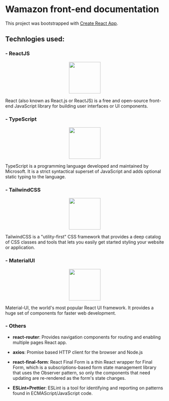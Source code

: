 # Wamazon front-end documentation

This project was bootstrapped with [Create React App](https://github.com/facebook/create-react-app).

## Technlogies used:

### - ReactJS

<p align="center">
<img src="https://upload.wikimedia.org/wikipedia/commons/thumb/a/a7/React-icon.svg/220px-React-icon.svg.png" width="100">
</p>

React (also known as React.js or ReactJS) is a free and open-source front-end JavaScript library for building user interfaces or UI components.

### - TypeScript

<p align="center">
<img src="https://upload.wikimedia.org/wikipedia/commons/thumb/4/4c/Typescript_logo_2020.svg/64px-Typescript_logo_2020.svg.png" width="100">
</p>

TypeScript is a programming language developed and maintained by Microsoft. It is a strict syntactical superset of JavaScript and adds optional static typing to the language.

### - TailwindCSS

<p align="center">
<img src="https://seeklogo.com/images/T/tailwind-css-logo-5AD4175897-seeklogo.com.png" width="100">
</p>

TailwindCSS is a "utility-first" CSS framework that provides a deep catalog of CSS classes and tools that lets you easily get started styling your website or application.

### - MaterialUI

<p align="center">
<img src="https://img.icons8.com/color/480/material-ui.png" width="100">
</p>

Material-UI, the world's most popular React UI framework. It provides a huge set of components for faster web development.

### - Others

- **react-router**: Provides navigation components for routing and enabling multiple pages React app.

- **axios**: Promise based HTTP client for the browser and Node.js

- **react-final-form**: React Final Form is a thin React wrapper for Final Form, which is a subscriptions-based form state management library that uses the Observer pattern, so only the components that need updating are re-rendered as the form's state changes.

- **ESLint+Prettier**: ESLint is a tool for identifying and reporting on patterns found in ECMAScript/JavaScript code.

